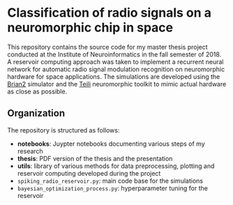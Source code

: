 # Classification of radio signals on a neuromorphic chip in space

This repository contains the source code for my master thesis project conducted at the Institute of Neuroinformatics in the fall semester of 2018. A reservoir computing approach was taken to implement a recurrent neural network for automatic radio signal modulation recognition on neuromorphic hardware for space applications. The simulations are developed using the [Brian2](https://brian2.readthedocs.io/en/stable/) simulator and the [Teili](https://teili.readthedocs.io/en/latest/) neuromorphic toolkit to mimic actual hardware as close as possible.

## Organization

The repository is structured as follows:

* **notebooks**: Juypter notebooks documenting various steps of my research
* **thesis**: PDF version of the thesis and the presentation
* **utils**: library of various methods for data preprocessing, plotting and reservoir computing developed during the project
* `spiking_radio_reservoir.py`: main code base for the simulations
* `bayesian_optimization_process.py`: hyperparameter tuning for the reservoir